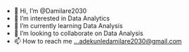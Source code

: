 - 👋 Hi, I’m @Damilare2030
- 👀 I’m interested in Data Analytics 
- 🌱 I’m currently learning Data Analysis
- 💞️ I’m looking to collaborate on Data Analysis
- 📫 How to reach me ...adekunledamilare2030@gmail.com

<!---
Damilare2030/Damilare2030 is a ✨ special ✨ repository because its `README.md` (this file) appears on your GitHub profile.
You can click the Preview link to take a look at your changes.
--->

